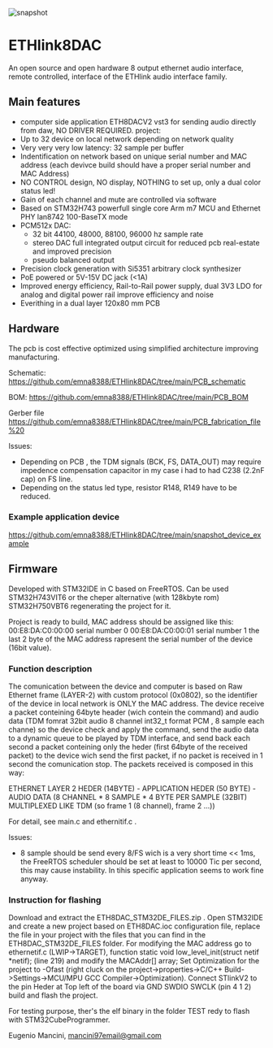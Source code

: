 ![snapshot](https://github.com/emna8388/ETHlink8DAC/blob/main/snapshot_PCB/3D_ETHlink8xDAC_PCB.png)
# ETHlink8DAC

An open source and open hardware 8 output ethernet audio interface, remote controlled, interface of the ETHlink audio interface family.


## Main features
* computer side application ETH8DACV2 vst3 for sending audio directly from daw, NO DRIVER REQUIRED. project:  
* Up to 32 device on local network depending on network quality
* Very very very low latency: 32 sample per buffer 
* Indentification on network based on unique serial number and MAC address (each devivce build should have a proper serial number and MAC Address) 
* NO CONTROL design, NO display, NOTHING to set up, only a dual color status led! 
* Gain of each channel and mute are controlled via software  
* Based on STM32H743 powerfull single core Arm m7 MCU and Ethernet PHY lan8742 100-BaseTX mode
* PCM512x DAC:
    * 32 bit 44100, 48000, 88100, 96000 hz sample rate 
    * stereo DAC full integrated output circuit for reduced pcb real-estate and improved precision 
    * pseudo balanced output
* Precision clock generation with Si5351 arbitrary clock synthesizer
* PoE powered or 5V-15V DC jack (<1A)
* Improved energy efficiency, Rail-to-Rail power supply, dual 3V3 LDO for analog and digital power rail improve efficiency and noise 
* Everithing in a dual layer 120x80 mm PCB 

## Hardware

The pcb is cost effective optimized using simplified architecture improving manufacturing. 

 Schematic: 
 https://github.com/emna8388/ETHlink8DAC/tree/main/PCB_schematic

 BOM:
 https://github.com/emna8388/ETHlink8DAC/tree/main/PCB_BOM

 Gerber file
 https://github.com/emna8388/ETHlink8DAC/tree/main/PCB_fabrication_file%20

 Issues: 
* Depending on PCB , the TDM signals (BCK, FS, DATA_OUT) may require impedence compensation capacitor in my case i had to had C238 (2.2nF cap) on FS line.
* Depending on the status led type, resistor R148, R149 have to be reduced. 

### Example application device 

 https://github.com/emna8388/ETHlink8DAC/tree/main/snapshot_device_example

## Firmware 

 Developed with STM32IDE in C based on FreeRTOS.
 Can be used STM32H743VIT6 or the cheper alternative (with 128kbyte rom) STM32H750VBT6 regenerating the project for it.

 Project is ready to build, MAC address should be assigned like this:
 00:E8:DA:C0:00:00 serial number 0 
 00:E8:DA:C0:00:01 serial number 1
 the last 2 byte of the MAC address rapresent the serial number of the device (16bit value).

### Function description
 The comunication between the device and computer is based on Raw Ethernet frame (LAYER-2) with custom protocol (0x0802), so the identifier of the device in local network is ONLY the MAC address.
 The device receive a packet conteining 64byte header (wich contein the command) and audio data (TDM fomrat 32bit audio 8 channel int32_t format PCM , 8 sample each channe) so the device check and apply the command, send the audio data to a dynamic queue to be played by TDM interface, and send back each second a packet conteining only the heder (first 64byte of the received packet) to the device wich send the first packet, if no packet is received in 1 second the comunication stop.
 The packets received is composed in this way: 
 
 ETHERNET LAYER 2 HEDER (14BYTE) - APPLICATION HEDER (50 BYTE) - AUDIO DATA (8 CHANNEL * 8 SAMPLE * 4 BYTE PER SAMPLE (32BIT) MULTIPLEXED LIKE TDM (so frame 1 (8 channel), frame 2 ...))
 
 For detail, see main.c and ethernitif.c . 

 Issues:
 * 8 sample should be send every 8/FS wich is a very short time << 1ms, the FreeRTOS scheduler should be set at least to 10000 Tic per second, this may cause instability. In tihis specific application seems to work fine anyway.   

### Instruction for flashing 
 Download and extract the ETH8DAC_STM32DE_FILES.zip .
 Open STM32IDE and create a new project based on ETH8DAC.ioc configuration file, replace the file in your project with the files that you can find in the ETH8DAC_STM32DE_FILES folder.
 For modifying the MAC address go to ethernetif.c (LWIP->TARGET), function static void low_level_init(struct netif *netif); (line 219) and modify the MACAddr[] array;
 Set Optimization for the project to -Ofast (right cluck on the project->properties->C/C++ Build->Settings->MCU/MPU GCC Compiler->Optimization).
 Connect STlinkV2 to the pin Heder at Top left of the board via GND SWDIO SWCLK (pin 4 1 2) build and flash the project.
 
 For testing purpose, ther's the elf binary in the folder TEST redy to flash with STM32CubeProgrammer.    

Eugenio Mancini, mancini97email@gmail.com 

